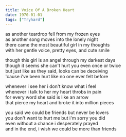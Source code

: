 ```yaml
---
title: Voice Of A Broken Heart
date: 1970-01-01
tags: ["Tryhard"]
---
```


as another teardrop fell from my frozen eyes  
as another song moves into the lonely night  
there came the most beautiful girl in my thoughts  
with her gentle voice, pretty eyes, and cute smile

though this girl is an angel through my darkest days  
though it seems she can't hurt you even once or twice  
but just like as they said, looks can be deceiving  
'cause i've been hurt like no one ever felt before

whenever i see her i don't know what i feel  
whenever i talk to her my heart throbs in pain  
for every word she said is like an arrow  
that pierce my heart and broke it into million pieces

you said we could be friends but never be lovers  
you don't want to hurt me but i'm sorry you did  
even without a chance i desperately prayed  
and in the end, i wish we could be more than friends
